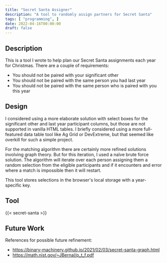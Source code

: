 ```yaml
---
title: "Secret Santa Assigner"
description: "A tool to randomly assign partners for Secret Santa"
tags: [ "programming", ]
date: 2022-04-16T00:00:00
draft: false
---
```


## Description
This is a tool I wrote to help plan our Secret Santa assignments each year for Christmas. There are a couple of requirements:
*  You should not be paired with your significant other
*  You should not be paired with the same person you had last year
*  You should not be paired with the same person who is paired with you this year


## Design
I considered using a more elaborate solution with select boxes for the significant other and last year participant columns, but those are not supported in vanilla HTML tables. I briefly considered using a more full-featured data table tool like Ag Grid or DevExtreme, but that seemed like overkill for such a simple project.

For the matching algorithm there are certainly more refined solutions involving graph theory. But for this iteration, I used a naïve brute force solution. The algorithm will iterate over each person assigning them a random selection from the eligible participants and if it encounters and error where a match is impossible then it will restart.

This tool stores selections in the browser's local storage with a year-specific key.


## Tool

{{< secret-santa >}}


## Future Work  
References for possible future refinement:
* https://binary-machinery.github.io/2021/02/03/secret-santa-graph.html  
* https://math.nist.gov/~JBernal/p_t_f.pdf  
